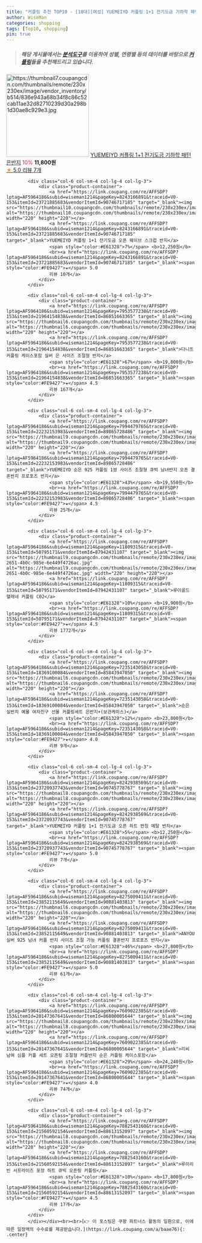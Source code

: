 ```yaml
---
title: "커플링 추천 TOP10 - [10대][여성] YUEMEIYD 커플링 1+1 전기도금 기하학 패턴 은반지"
author: WiseMan
categories: shopping
tags: [Top10, shopping]
pin: true
---
```


> ##### 해당 게시물에서는 [**분석도구**](https://itemscout.io/)를 이용하여 **성별**, **연령별** 등의 데이터를 바탕으로 [**커플링**](https://link.coupang.com/a/baae76)들을 추천해드리고 있습니다.
<div class="container"><div class="row">
            <div class="col-6 col-sm-4 col-lg-4 col-lg-3">
                <div class="product-container">
                    <a href="https://link.coupang.com/re/AFFSDP?lptag=AF5964186&subid=wiseman1214&pageKey=8242904659&traceid=V0-153&itemId=23720810811&vendorItemId=90836764959" target="_blank"><img src="https://thumbnail7.coupangcdn.com/thumbnails/remote/230x230ex/image/vendor_inventory/b514/836e943a68b34f8c86c52cab11ae32d82710239d30a298b1d30ae8c929e3.jpg" alt="https://thumbnail7.coupangcdn.com/thumbnails/remote/230x230ex/image/vendor_inventory/b514/836e943a68b34f8c86c52cab11ae32d82710239d30a298b1d30ae8c929e3.jpg" width="220" height="220"></a>
                    <a href="https://link.coupang.com/re/AFFSDP?lptag=AF5964186&subid=wiseman1214&pageKey=8242904659&traceid=V0-153&itemId=23720810811&vendorItemId=90836764959" target="_blank">YUEMEIYD 커플링 1+1 전기도금 기하학 패턴 은반지</a>
                    <span style="color:#E61328">10%</span> <b>11,800원</b>
                    <br><a href="https://link.coupang.com/re/AFFSDP?lptag=AF5964186&subid=wiseman1214&pageKey=8242904659&traceid=V0-153&itemId=23720810811&vendorItemId=90836764959" target="_blank"><span style="color:#FE9427">★</span> 5.0
                    리뷰 7개</a>
                </div>
            </div>
            
            <div class="col-6 col-sm-4 col-lg-4 col-lg-3">
                <div class="product-container">
                    <a href="https://link.coupang.com/re/AFFSDP?lptag=AF5964186&subid=wiseman1214&pageKey=8243166891&traceid=V0-153&itemId=23721885683&vendorItemId=90746717185" target="_blank"><img src="https://thumbnail10.coupangcdn.com/thumbnails/remote/230x230ex/image/vendor_inventory/7fdc/df3a748d4f69a6ac44cc96a567f488136d62f73f2d60a1f7d8e68a8cbb58.jpg" alt="https://thumbnail10.coupangcdn.com/thumbnails/remote/230x230ex/image/vendor_inventory/7fdc/df3a748d4f69a6ac44cc96a567f488136d62f73f2d60a1f7d8e68a8cbb58.jpg" width="220" height="220"></a>
                    <a href="https://link.coupang.com/re/AFFSDP?lptag=AF5964186&subid=wiseman1214&pageKey=8243166891&traceid=V0-153&itemId=23721885683&vendorItemId=90746717185" target="_blank">YUEMEIYD 커플링 1+1 전기도금 오픈 웨이브 스크럽 반지</a>
                    <span style="color:#E61328">7%</span> <b>12,250원</b>
                    <br><a href="https://link.coupang.com/re/AFFSDP?lptag=AF5964186&subid=wiseman1214&pageKey=8243166891&traceid=V0-153&itemId=23721885683&vendorItemId=90746717185" target="_blank"><span style="color:#FE9427">★</span> 5.0
                    리뷰 10개</a>
                </div>
            </div>
            
            <div class="col-6 col-sm-4 col-lg-4 col-lg-3">
                <div class="product-container">
                    <a href="https://link.coupang.com/re/AFFSDP?lptag=AF5964186&subid=wiseman1214&pageKey=7953577238&traceid=V0-153&itemId=21964154838&vendorItemId=86851663365" target="_blank"><img src="https://thumbnail6.coupangcdn.com/thumbnails/remote/230x230ex/image/vendor_inventory/cfd6/e78f2f26ca729d61ec26974f12255a2d78b987b0be56614e2a1d38e108e8.jpg" alt="https://thumbnail6.coupangcdn.com/thumbnails/remote/230x230ex/image/vendor_inventory/cfd6/e78f2f26ca729d61ec26974f12255a2d78b987b0be56614e2a1d38e108e8.jpg" width="220" height="220"></a>
                    <a href="https://link.coupang.com/re/AFFSDP?lptag=AF5964186&subid=wiseman1214&pageKey=7953577238&traceid=V0-153&itemId=21964154838&vendorItemId=86851663365" target="_blank">다니뜨 커플링 케이스포함 실버 은 사이즈 조절형 반지</a>
                    <span style="color:#E61328">67%</span> <b>19,800원</b>
                    <br><a href="https://link.coupang.com/re/AFFSDP?lptag=AF5964186&subid=wiseman1214&pageKey=7953577238&traceid=V0-153&itemId=21964154838&vendorItemId=86851663365" target="_blank"><span style="color:#FE9427">★</span> 4.5
                    리뷰 167개</a>
                </div>
            </div>
            
            <div class="col-6 col-sm-4 col-lg-4 col-lg-3">
                <div class="product-container">
                    <a href="https://link.coupang.com/re/AFFSDP?lptag=AF5964186&subid=wiseman1214&pageKey=7994479765&traceid=V0-153&itemId=22232153983&vendorItemId=89865728486" target="_blank"><img src="https://thumbnail9.coupangcdn.com/thumbnails/remote/230x230ex/image/vendor_inventory/c543/025d4872d2f2a829a2dabeddbd9972430175cf95cf54b33a05444bea9886.jpg" alt="https://thumbnail9.coupangcdn.com/thumbnails/remote/230x230ex/image/vendor_inventory/c543/025d4872d2f2a829a2dabeddbd9972430175cf95cf54b33a05444bea9886.jpg" width="220" height="220"></a>
                    <a href="https://link.coupang.com/re/AFFSDP?lptag=AF5964186&subid=wiseman1214&pageKey=7994479765&traceid=V0-153&itemId=22232153983&vendorItemId=89865728486" target="_blank">YUEMEIYD 순은 925 커플링 1쌍 사이즈 조절형 큐빅 남녀반지 오픈 결혼반지 프로포즈 반지</a>
                    <span style="color:#E61328">43%</span> <b>19,550원</b>
                    <br><a href="https://link.coupang.com/re/AFFSDP?lptag=AF5964186&subid=wiseman1214&pageKey=7994479765&traceid=V0-153&itemId=22232153983&vendorItemId=89865728486" target="_blank"><span style="color:#FE9427">★</span> 4.5
                    리뷰 25개</a>
                </div>
            </div>
            
            <div class="col-6 col-sm-4 col-lg-4 col-lg-3">
                <div class="product-container">
                    <a href="https://link.coupang.com/re/AFFSDP?lptag=AF5964186&subid=wiseman1214&pageKey=11809315&traceid=V0-153&itemId=50795171&vendorItemId=87942431107" target="_blank"><img src="https://thumbnail9.coupangcdn.com/thumbnails/remote/230x230ex/image/vendor_inventory/images/2016/12/21/21/7/bfb35170-2651-4b0c-985e-6e449f4726ac.jpg" alt="https://thumbnail9.coupangcdn.com/thumbnails/remote/230x230ex/image/vendor_inventory/images/2016/12/21/21/7/bfb35170-2651-4b0c-985e-6e449f4726ac.jpg" width="220" height="220"></a>
                    <a href="https://link.coupang.com/re/AFFSDP?lptag=AF5964186&subid=wiseman1214&pageKey=11809315&traceid=V0-153&itemId=50795171&vendorItemId=87942431107" target="_blank">루이골드 헬레네 커플링 C02</a>
                    <span style="color:#E61328">10%</span> <b>19,900원</b>
                    <br><a href="https://link.coupang.com/re/AFFSDP?lptag=AF5964186&subid=wiseman1214&pageKey=11809315&traceid=V0-153&itemId=50795171&vendorItemId=87942431107" target="_blank"><span style="color:#FE9427">★</span> 4.5
                    리뷰 1772개</a>
                </div>
            </div>
            
            <div class="col-6 col-sm-4 col-lg-4 col-lg-3">
                <div class="product-container">
                    <a href="https://link.coupang.com/re/AFFSDP?lptag=AF5964186&subid=wiseman1214&pageKey=7235143058&traceid=V0-153&itemId=18369100084&vendorItemId=85843947050" target="_blank"><img src="https://thumbnail6.coupangcdn.com/thumbnails/remote/230x230ex/image/vendor_inventory/97ed/1fd2c2b8a231a6195ba15f78883fef74e267cfaa79fe17112eb05429c494.png" alt="https://thumbnail6.coupangcdn.com/thumbnails/remote/230x230ex/image/vendor_inventory/97ed/1fd2c2b8a231a6195ba15f78883fef74e267cfaa79fe17112eb05429c494.png" width="220" height="220"></a>
                    <a href="https://link.coupang.com/re/AFFSDP?lptag=AF5964186&subid=wiseman1214&pageKey=7235143058&traceid=V0-153&itemId=18369100084&vendorItemId=85843947050" target="_blank">순은 실반지 예물 여자친구 선물 커플링세트 은반지+(보관케이스)</a>
                    <span style="color:#E61328">12%</span> <b>23,800원</b>
                    <br><a href="https://link.coupang.com/re/AFFSDP?lptag=AF5964186&subid=wiseman1214&pageKey=7235143058&traceid=V0-153&itemId=18369100084&vendorItemId=85843947050" target="_blank"><span style="color:#FE9427">★</span> 4.0
                    리뷰 9개</a>
                </div>
            </div>
            
            <div class="col-6 col-sm-4 col-lg-4 col-lg-3">
                <div class="product-container">
                    <a href="https://link.coupang.com/re/AFFSDP?lptag=AF5964186&subid=wiseman1214&pageKey=8242938569&traceid=V0-153&itemId=23720937743&vendorItemId=90745778767" target="_blank"><img src="https://thumbnail8.coupangcdn.com/thumbnails/remote/230x230ex/image/vendor_inventory/14aa/40bd152e54b037c29fd1c7ff7f534dd74e4f1d288412b7b08506fece213a.jpg" alt="https://thumbnail8.coupangcdn.com/thumbnails/remote/230x230ex/image/vendor_inventory/14aa/40bd152e54b037c29fd1c7ff7f534dd74e4f1d288412b7b08506fece213a.jpg" width="220" height="220"></a>
                    <a href="https://link.coupang.com/re/AFFSDP?lptag=AF5964186&subid=wiseman1214&pageKey=8242938569&traceid=V0-153&itemId=23720937743&vendorItemId=90745778767" target="_blank">YUEMEIYD 커플링 1+1 전기도금 오픈 하트 펀칭 메탈 반지</a>
                    <span style="color:#E61328">5%</span> <b>12,250원</b>
                    <br><a href="https://link.coupang.com/re/AFFSDP?lptag=AF5964186&subid=wiseman1214&pageKey=8242938569&traceid=V0-153&itemId=23720937743&vendorItemId=90745778767" target="_blank"><span style="color:#FE9427">★</span> 5.0
                    리뷰 7개</a>
                </div>
            </div>
            
            <div class="col-6 col-sm-4 col-lg-4 col-lg-3">
                <div class="product-container">
                    <a href="https://link.coupang.com/re/AFFSDP?lptag=AF5964186&subid=wiseman1214&pageKey=8275009411&traceid=V0-153&itemId=23852115649&vendorItemId=90881403813" target="_blank"><img src="https://thumbnail6.coupangcdn.com/thumbnails/remote/230x230ex/image/vendor_inventory/25c8/b630d0b667018c8b71597c10d7a215a6b847467f27fb08d484279f66917f.jpg" alt="https://thumbnail6.coupangcdn.com/thumbnails/remote/230x230ex/image/vendor_inventory/25c8/b630d0b667018c8b71597c10d7a215a6b847467f27fb08d484279f66917f.jpg" width="220" height="220"></a>
                    <a href="https://link.coupang.com/re/AFFSDP?lptag=AF5964186&subid=wiseman1214&pageKey=8275009411&traceid=V0-153&itemId=23852115649&vendorItemId=90881403813" target="_blank">ANYOU 실버 925 남녀 커플 반지 사이즈 조절 가능 커플링 결혼반지 프로포즈 반지</a>
                    <span style="color:#E61328">46%</span> <b>27,800원</b>
                    <br><a href="https://link.coupang.com/re/AFFSDP?lptag=AF5964186&subid=wiseman1214&pageKey=8275009411&traceid=V0-153&itemId=23852115649&vendorItemId=90881403813" target="_blank"><span style="color:#FE9427">★</span> 5.0
                    리뷰 61개</a>
                </div>
            </div>
            
            <div class="col-6 col-sm-4 col-lg-4 col-lg-3">
                <div class="product-container">
                    <a href="https://link.coupang.com/re/AFFSDP?lptag=AF5964186&subid=wiseman1214&pageKey=7609022385&traceid=V0-153&itemId=20147367641&vendorItemId=86800005644" target="_blank"><img src="https://thumbnail8.coupangcdn.com/thumbnails/remote/230x230ex/image/vendor_inventory/dbd9/6222f36e88cbd8fae75e2f6be945cbd51fb31fe9b11b284c98f518b9a69c.png" alt="https://thumbnail8.coupangcdn.com/thumbnails/remote/230x230ex/image/vendor_inventory/dbd9/6222f36e88cbd8fae75e2f6be945cbd51fb31fe9b11b284c98f518b9a69c.png" width="220" height="220"></a>
                    <a href="https://link.coupang.com/re/AFFSDP?lptag=AF5964186&subid=wiseman1214&pageKey=7609022385&traceid=V0-153&itemId=20147367641&vendorItemId=86800005644" target="_blank">리씨 남여 심플 커플 세트 오픈링 조절형 커플반지 순은 커플링 케이스포함</a>
                    <span style="color:#E61328">29%</span> <b>24,240원</b>
                    <br><a href="https://link.coupang.com/re/AFFSDP?lptag=AF5964186&subid=wiseman1214&pageKey=7609022385&traceid=V0-153&itemId=20147367641&vendorItemId=86800005644" target="_blank"><span style="color:#FE9427">★</span> 4.0
                    리뷰 74개</a>
                </div>
            </div>
            
            <div class="col-6 col-sm-4 col-lg-4 col-lg-3">
                <div class="product-container">
                    <a href="https://link.coupang.com/re/AFFSDP?lptag=AF5964186&subid=wiseman1214&pageKey=7882543160&traceid=V0-153&itemId=21560592154&vendorItemId=88613152097" target="_blank"><img src="https://thumbnail8.coupangcdn.com/thumbnails/remote/230x230ex/image/vendor_inventory/a954/914017e2a7a72200a10912c0d95e6ffa9deefe4edc286d5ac722dd40b266.png" alt="https://thumbnail8.coupangcdn.com/thumbnails/remote/230x230ex/image/vendor_inventory/a954/914017e2a7a72200a10912c0d95e6ffa9deefe4edc286d5ac722dd40b266.png" width="220" height="220"></a>
                    <a href="https://link.coupang.com/re/AFFSDP?lptag=AF5964186&subid=wiseman1214&pageKey=7882543160&traceid=V0-153&itemId=21560592154&vendorItemId=88613152097" target="_blank">루이리빈 서프라이즈 포장 하트 큐빅 오픈링 커플링</a>
                    <span style="color:#E61328">10%</span> <b>17,800원</b>
                    <br><a href="https://link.coupang.com/re/AFFSDP?lptag=AF5964186&subid=wiseman1214&pageKey=7882543160&traceid=V0-153&itemId=21560592154&vendorItemId=88613152097" target="_blank"><span style="color:#FE9427">★</span> 4.5
                    리뷰 17개</a>
                </div>
            </div>
            </div></div><br><br>[👉 이 포스팅은 쿠팡 파트너스 활동의 일환으로, 이에 따른 일정액의 수수료를 제공받습니다.](https://link.coupang.com/a/baae76){: .center}
